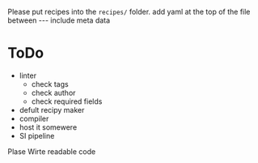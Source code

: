 Please put recipes into the `recipes/` folder.
add yaml at the top of the file between ---
include meta data

# ToDo

- linter
    - check tags
    - check author
    - check required fields
- defult recipy maker
- compiler
- host it somewere
- SI pipeline

Plase Wirte readable code
